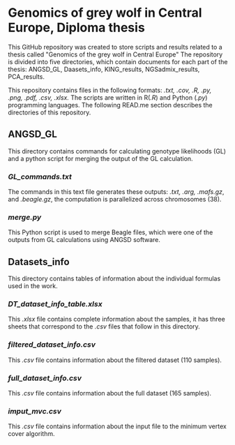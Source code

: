 # Genomics of grey wolf in Central Europe, Diploma thesis 
This GitHub repository was created to store scripts and results related to a thesis called "Genomics of the grey wolf in Central Europe"
  The repository is divided into five directories, which contain documents for each part of the thesis: ANGSD_GL, Daasets_info, KING_results, NGSadmix_results, PCA_results.

This repository contains files in the following formats: _.txt, .cov, .R, .py, .png, .pdf, .csv, .xlsx._ The scripts are written in R(_.R_) and Python (_.py_) programming languages. 
The following READ.me section describes the directories of this repository.  

## ANGSD_GL
This directory contains commands for calculating genotype likelihoods (GL) and a python script for merging the output of the GL calculation.
### _GL_commands.txt_
The commands in this text file generates these outputs: _.txt, .arg, .mafs.gz_, and _.beagle.gz_, the computation is parallelized across chromosomes (38). 
### _merge.py_
This Python script is used to merge Beagle files, which were one of the outputs from GL calculations using ANGSD software. 

## Datasets_info
This directory contains tables of information about the individual formulas used in the work.
### _DT_dataset_info_table.xlsx_
This _.xlsx_ file contains complete information about the samples, it has three sheets that correspond to the _.csv_ files that follow in this directory.
### _filtered_dataset_info.csv_
This _.csv_ file contains information about the filtered dataset (110 samples).
### _full_dataset_info.csv_
This _.csv_ file contains information about the full dataset (165 samples).
### _imput_mvc.csv_
This _.csv_ file contains information about the input file to the minimum vertex cover algorithm. 
